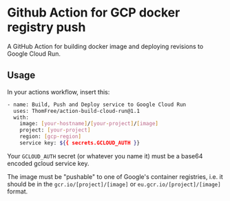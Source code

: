 # Github Action for GCP docker registry push

A GitHub Action for building docker image and deploying revisions to Google Cloud Run.

## Usage

In your actions workflow, insert this:

```bash
- name: Build, Push and Deploy service to Google Cloud Run
  uses: ThomFree/action-build-cloud-run@1.1
  with:
    image: [your-hostname]/[your-project]/[image]
    project: [your-project]
    region: [gcp-region]
    service key: ${{ secrets.GCLOUD_AUTH }}
```

Your `GCLOUD_AUTH` secret (or whatever you name it) must be a base64 encoded
gcloud service key.

The image must be "pushable" to one of Google's container registries, i.e. it
should be in the `gcr.io/[project]/[image]` or `eu.gcr.io/[project]/[image]`
format.

